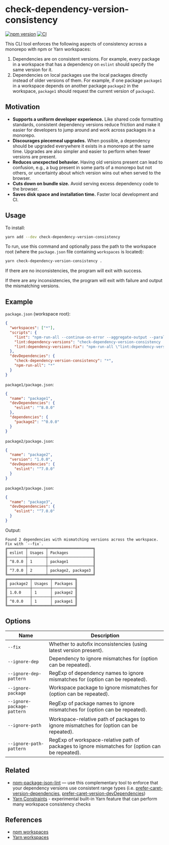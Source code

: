 # check-dependency-version-consistency

[![npm version][npm-image]][npm-url]
[![CI][ci-image]][ci-url]

This CLI tool enforces the following aspects of consistency across a monorepo with npm or Yarn workspaces:

1. Dependencies are on consistent versions. For example, every package in a workspace that has a dependency on `eslint` should specify the same version for it.
2. Dependencies on local packages use the local packages directly instead of older versions of them. For example, if one package `package1` in a workspace depends on another package `package2` in the workspace, `package1` should request the current version of `package2`.

## Motivation

* **Supports a uniform developer experience.** Like shared code formatting standards, consistent dependency versions reduce friction and make it easier for developers to jump around and work across packages in a monorepo.
* **Discourages piecemeal upgrades.** When possible, a dependency should be upgraded everywhere it exists in a monorepo at the same time. Upgrades are also simpler and easier to perform when fewer versions are present.
* **Reduces unexpected behavior.** Having old versions present can lead to confusion, e.g., a bug present in some parts of a monorepo but not others, or uncertainty about which version wins out when served to the browser.
* **Cuts down on bundle size.** Avoid serving excess dependency code to the browser.
* **Saves disk space and installation time.** Faster local development and CI.

## Usage

To install:

```sh
yarn add --dev check-dependency-version-consistency
```

To run, use this command and optionally pass the path to the workspace root (where the `package.json` file containing `workspaces` is located):

```sh
yarn check-dependency-version-consistency .
```

If there are no inconsistencies, the program will exit with success.

If there are any inconsistencies, the program will exit with failure and output the mismatching versions.

## Example

`package.json` (workspace root):

```json
{
  "workspaces": ["*"],
  "scripts": {
    "lint": "npm-run-all --continue-on-error --aggregate-output --parallel \"lint:*\"",
    "lint:dependency-versions": "check-dependency-version-consistency .",
    "lint:dependency-versions:fix": "npm-run-all \"lint:dependency-versions --fix\""
  },
  "devDependencies": {
    "check-dependency-version-consistency": "*",
    "npm-run-all": "*"
  }
}
```

`package1/package.json`:

```json
{
  "name": "package1",
  "devDependencies": {
    "eslint": "^8.0.0"
  },
  "dependencies": {
    "package2": "^0.0.0"
  }
}
```

`package2/package.json`:

```json
{
  "name": "package2",
  "version": "1.0.0",
  "devDependencies": {
    "eslint": "^7.0.0"
  }
}
```

`package3/package.json`:

```json
{
  "name": "package3",
  "devDependencies": {
    "eslint": "^7.0.0"
  }
}
```

Output:

```pt
Found 2 dependencies with mismatching versions across the workspace. Fix with `--fix`.
╔════════╤════════╤════════════════════╗
║ eslint │ Usages │ Packages           ║
╟────────┼────────┼────────────────────╢
║ ^8.0.0 │ 1      │ package1           ║
╟────────┼────────┼────────────────────╢
║ ^7.0.0 │ 2      │ package2, package3 ║
╚════════╧════════╧════════════════════╝
╔══════════╤════════╤══════════╗
║ package2 │ Usages │ Packages ║
╟──────────┼────────┼──────────╢
║ 1.0.0    │ 1      │ package2 ║
╟──────────┼────────┼──────────╢
║ ^0.0.0   │ 1      │ package1 ║
╚══════════╧════════╧══════════╝
```

## Options

| Name | Description |
| --- | --- |
| `--fix` | Whether to autofix inconsistencies (using latest version present). |
| `--ignore-dep` | Dependency to ignore mismatches for (option can be repeated). |
| `--ignore-dep-pattern` | RegExp of dependency names to ignore mismatches for (option can be repeated). |
| `--ignore-package` | Workspace package to ignore mismatches for (option can be repeated). |
| `--ignore-package-pattern` | RegExp of package names to ignore mismatches for (option can be repeated). |
| `--ignore-path` | Workspace-relative path of packages to ignore mismatches for (option can be repeated). |
| `--ignore-path-pattern` | RegExp of workspace-relative path of packages to ignore mismatches for (option can be repeated). |

## Related

* [npm-package-json-lint](https://github.com/tclindner/npm-package-json-lint) — use this complementary tool to enforce that your dependency versions use consistent range types (i.e. [prefer-caret-version-dependencies](https://npmpackagejsonlint.org/docs/rules/dependencies/prefer-caret-version-dependencies), [prefer-caret-version-devDependencies](https://npmpackagejsonlint.org/docs/rules/dependencies/prefer-caret-version-devDependencies))
* [Yarn Constraints](https://yarnpkg.com/features/constraints) - experimental built-in Yarn feature that can perform many workspace consistency checks

## References

* [npm workspaces](https://docs.npmjs.com/cli/using-npm/workspaces)
* [Yarn workspaces](https://classic.yarnpkg.com/lang/en/docs/workspaces/)

[npm-image]: https://badge.fury.io/js/check-dependency-version-consistency.svg
[npm-url]: https://www.npmjs.com/package/check-dependency-version-consistency
[ci-image]: https://github.com/bmish/check-dependency-version-consistency/workflows/CI/badge.svg
[ci-url]: https://github.com/bmish/check-dependency-version-consistency/actions/workflows/ci.yml
